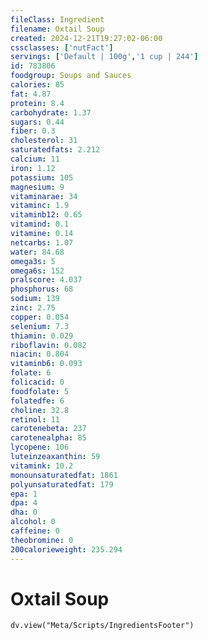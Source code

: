 ```yaml
---
fileClass: Ingredient
filename: Oxtail Soup
created: 2024-12-21T19:27:02-06:00
cssclasses: ['nutFact']
servings: ['Default | 100g','1 cup | 244']
id: 783806
foodgroup: Soups and Sauces
calories: 85
fat: 4.87
protein: 8.4
carbohydrate: 1.37
sugars: 0.44
fiber: 0.3
cholesterol: 31
saturatedfats: 2.212
calcium: 11
iron: 1.12
potassium: 105
magnesium: 9
vitaminarae: 34
vitaminc: 1.9
vitaminb12: 0.65
vitamind: 0.1
vitamine: 0.14
netcarbs: 1.07
water: 84.68
omega3s: 5
omega6s: 152
pralscore: 4.037
phosphorus: 68
sodium: 139
zinc: 2.75
copper: 0.054
selenium: 7.3
thiamin: 0.029
riboflavin: 0.082
niacin: 0.804
vitaminb6: 0.093
folate: 6
folicacid: 0
foodfolate: 5
folatedfe: 6
choline: 32.8
retinol: 11
carotenebeta: 237
carotenealpha: 85
lycopene: 106
luteinzeaxanthin: 59
vitamink: 10.2
monounsaturatedfat: 1861
polyunsaturatedfat: 179
epa: 1
dpa: 4
dha: 0
alcohol: 0
caffeine: 0
theobromine: 0
200calorieweight: 235.294
---
```


# Oxtail Soup

```dataviewjs
dv.view("Meta/Scripts/IngredientsFooter")
```
